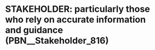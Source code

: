 # STAKEHOLDER: __particularly those who rely on accurate information and guidance__ (PBN__Stakeholder_816)

